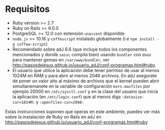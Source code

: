 # Requisitos

* Ruby version >= 2.7
* Ruby on Rails >= 6.0.0 
* PostgreSQL >= 12.0 con extensión `unaccent` disponible
* `node.js` >= 10.16 y `coffescript` instalado globalmente (i.e  `npm install -g coffee-script`)
* Recomendado sobre adJ 6.6 (que incluye todos los componentes mencionados y donde `sassc` compila bien)
  usando `bundler` con `doas` para mantener gemas en `/var/www/bundler`, ver
  <http://pasosdejesus.github.io/usuario_adJ/conf-programas.html#ruby>.
* El usuario que utilice la aplicación debe tener permiso de usar al menos
  1024M en RAM y para abrir al menos 2048 archivos.  En adJ asegurate de poner
  un valor alto al máximo de archivos que el kernel pueden abrir
  simultanemanete en la variable de configuración ```kern.maxfiles``` por
  ejemplo 20000 en ```/etc/sysctl.conf``` y en la clase del usuario que
  inicia la aplicación (en ```/etc/login.conf```) que al menos diga
  ```:datasize-cur=1024M:``` y  ```:openfiles-cur=2048:```

Estas instrucciones suponen que operas en este ambiente, puedes ver más sobre
la instalación de Ruby on Rails en adJ en
<http://pasosdejesus.github.io/usuario_adJ/conf-programas.html#ruby>


